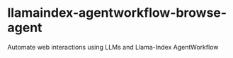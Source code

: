 # llamaindex-agentworkflow-browse-agent
Automate web interactions using LLMs and Llama-Index AgentWorkflow
